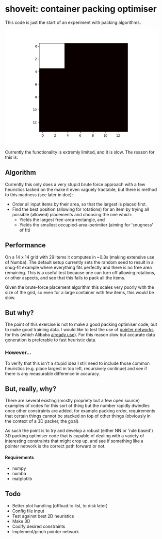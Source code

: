 # shoveit: container packing optimiser
This code is just the start of an experiment with packing algorithms. 

![Example](example.gif)


Currently the functionality is extremly limited, and it is slow. The reason for this is:

## Algorithm
Currently this only does a very stupid brute force approach with a few heuristics tacked on the make it even vaguely tractable, but there is method to this madness (see later in doc):

* Order all input items by their area, so that the largest is placed first.
* Find the best position (allowing for rotations) for an item by trying all possible (allowed) placements and choosing the one which:
   * Yields the largest free-area-rectangle, and
   * Yields the smallest occupied-area-perimiter (aiming for 'snugness' of fit)

## Performance
On a 14 x 14 grid with 29 items it computes in ~0.3s (making extensive use of Numba). The default setup currently sets the random seed to result in a snug-fit example where everything fits perfectly and there is no free area remaining. This is a useful test because one can turn off allowing rotations, or other aspects, and see that this fails to pack all the items.

Given the brute-force placement algorithm this scales very poorly with the size of the grid, so even for a large container with few items, this would be slow. 

## But why?
The point of this exercise is not to make a good packing optimiser code, but to make good training data. I would like to test the use of [pointer networks](https://arxiv.org/abs/1506.03134) for this (which Alibaba [already use](https://www.ijcai.org/proceedings/2017/0002.pdf)). For this reason slow but accurate data generation is preferable to fast heuristic data. 

### However...
To verify that this isn't a stupid idea I still need to include those common heuristics (e.g. place largest in top left, recursively continue) and see if there is any measurable difference in accuracy.

## But, really, why?
There are several existing (mostly propriety but a few open source) examples of codes for this sort of thing but the number rapidly dwindles once other constraints are added, for example packing order, requirements that certain things cannot be stacked on top of other things (obviously in the context of a 3D packer, the goal). 

As such the point is to try and develop a robust (either NN or 'rule based') 3D packing optimiser code that is capable of dealing with a variety of  interesting constraints that might crop up, and see if something like a pointer network is the correct path forward or not.

#### Requirements
* numpy
* numba
* matplotlib


## Todo
* Better plot handling (offload to list, to disk later)
* Config file input
* Test against best 2D heuristics
* Make 3D
* Codify desired constraints
* Implement/pinch pointer network